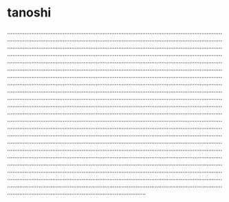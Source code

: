 # tanoshi
........................................................................................................................................................................................................................................................................................................................................................................................................................................................................................................................................................................................................................................................................................................................................................................................................................................................................................................................................................................................................................................................................................................................................................................................................................................................................................................................................................................................................................................................................................................................................................................................................................................................................................................................................................................................................................................................................................................................................................................................................................................................................................................................................................................................................................................................................................................................................................................................................................................................................................................................................................................................................................................................................................................................................................................................................................................................................................................................